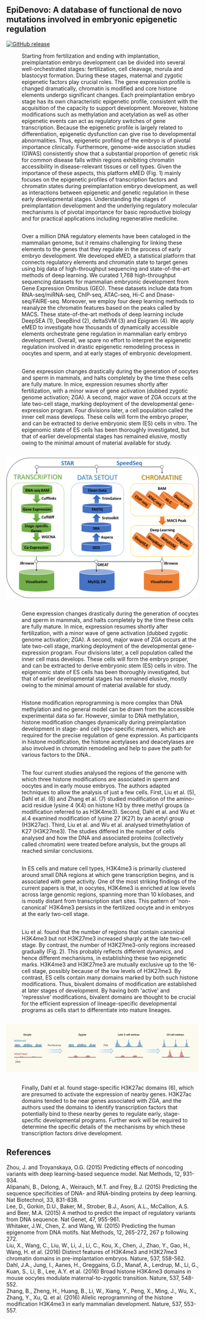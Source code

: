 ## EpiDenovo: A database of functional de novo mutations involved in embryonic epigenetic regulation

[![GitHub release](https://img.shields.io/badge/EpiDenovo-release%20V1.1-brightgreen.svg)](https://github.com/rapsoulhaonan/EpiDenovo/releases)

<dl>
<dd>
Starting from fertilization and ending with implantation, preimplantation embryo development can be divided into several well-orchestrated stages: fertilization, cell cleavage, morula and blastocyst formation. During these stages, maternal and zygotic epigenetic factors play crucial roles. The gene expression profile is changed dramatically, chromatin is modified and core histone elements undergo significant changes. Each preimplantation embryo stage has its own characteristic epigenetic profile, consistent with the acquisition of the capacity to support development. Moreover, histone modifications such as methylation and acetylation as well as other epigenetic events can act as regulatory switches of gene transcription. Because the epigenetic profile is largely related to differentiation, epigenetic dysfunction can give rise to developmental abnormalities. Thus, epigenetic profiling of the embryo is of pivotal importance clinically. Furthermore, genome-wide association studies (GWAS) consistently show that a substantial proportion of genetic risk for common disease falls within regions exhibiting chromatin accessibility in disease-relevant tissues or cell types. Given the importance of these aspects, this platform eMED (Fig. 1) mainly focuses on the epigenetic profiles of transcription factors and chromatin states during preimplantation embryo development, as well as interactions between epigenetic and genetic regulation in these early developmental stages. Understanding the stages of preimplantation development and the underlying regulatory molecular mechanisms is of pivotal importance for basic reproductive biology and for practical applications including regenerative medicine.
</dd>
</dl>

## 
<dl>
<dd>
Over a million DNA regulatory elements have been cataloged in the mammalian genome, but it remains challenging for linking these elements to the genes that they regulate in the process of early embryo development. We developed eMED, a statistical platform that connects regulatory elements and chromatin state to target genes using big data of high-throughput sequencing and state-of-the-art methods of deep learning. We curated 1,768 high-throughput sequencing datasets for mammalian embryonic development from Gene Expression Omnibus (GEO). These datasets include data from RNA-seq/miRNA-seq, ChIP-seq, ATAC-seq, Hi-C and Dnase-seq/FAIRE-seq. Moreover, we employ four deep learning methods to reanalyze the chromatin features based on the peaks called by MACS. These state-of-the-art methods of deep learning include DeepSEA (1), DeepBind (2), deltaSVM (3) and Epigram (4). We apply eMED to investigate how thousands of dynamically accessible elements orchestrate gene regulation in mammalian early embryo development. Overall, we spare no effort to interpret the epigenetic regulation involved in drastic epigenetic remodeling process in oocytes and sperm, and at early stages of embryonic development. 
</dd>
</dl>

## 
<dl>
<dd>
Gene expression changes drastically during the generation of oocytes and sperm in mammals, and halts completely by the time these cells are fully mature. In mice, expression resumes shortly after fertilization, with a minor wave of gene activation (dubbed zygotic genome activation; ZGA). A second, major wave of ZGA occurs at the late two-cell stage, marking deployment of the developmental gene-expression program. Four divisions later, a cell population called the inner cell mass develops. These cells will form the embryo proper, and can be extracted to derive embryonic stem (ES) cells in vitro. The epigenomic state of ES cells has been thoroughly investigated, but that of earlier developmental stages has remained elusive, mostly owing to the minimal amount of material available for study.
</dd>
</dl>

## 

![graph](images/demo/slider/workflow1.png)

## 
<dl>
<dd>
Gene expression changes drastically during the generation of oocytes and sperm in mammals, and halts completely by the time these cells are fully mature. In mice, expression resumes shortly after fertilization, with a minor wave of gene activation (dubbed zygotic genome activation; ZGA). A second, major wave of ZGA occurs at the late two-cell stage, marking deployment of the developmental gene-expression program. Four divisions later, a cell population called the inner cell mass develops. These cells will form the embryo proper, and can be extracted to derive embryonic stem (ES) cells in vitro. The epigenomic state of ES cells has been thoroughly investigated, but that of earlier developmental stages has remained elusive, mostly owing to the minimal amount of material available for study.
</dd>
</dl>

##
<dl>
<dd>
Histone modification reprogramming is more complex than DNA methylation and no general model can be drawn from the accessible experimental data so far. However, similar to DNA methylation, histone modification changes dynamically during preimplantation development in stage- and cell type-specific manners, which are required for the precise regulation of gene expression. As participants in histone modification, the histone acetylases and deacetylases are also involved in chromatin remodeling and help to pave the path for various factors to the DNA..
</dd>
</dl>

## 
<dl>
<dd>
The four current studies analysed the regions of the genome with which three histone modifications are associated in sperm and oocytes and in early mouse embryos. The authors adapted techniques to allow the analysis of just a few cells. First, Liu et al. (5), Dahl et al. (6) and Zhang et al. (7) studied modification of the amino-acid residue lysine 4 (K4) on histone H3 by three methyl groups (a modification referred to as H3K4me3). Second, Dahl et al. and Wu et al.4 examined modification of lysine 27 (K27) by an acetyl group (H3K27ac). Third, Liu et al. and Wu et al. analysed trimethylation of K27 (H3K27me3). The studies differed in the number of cells analysed and how the DNA and associated proteins (collectively called chromatin) were treated before analysis, but the groups all reached similar conclusions.
</dd>
</dl>

## 
<dl>
<dd>
In ES cells and mature cell types, H3K4me3 is primarily clustered around small DNA regions at which gene transcription begins, and is associated with gene activity. One of the most striking findings of the current papers is that, in oocytes, H3K4me3 is enriched at low levels across large genomic regions, spanning more than 10 kilobases, and is mostly distant from transcription start sites. This pattern of 'non-canonical' H3K4me3 persists in the fertilized oocyte and in embryos at the early two-cell stage.
</dd>
</dl>

##
<dl>
<dd>
Liu et al. found that the number of regions that contain canonical H3K4me3 but not H3K27me3 increased sharply at the late two-cell stage. By contrast, the number of H3K27me3-only regions increased gradually (Fig. 2). This probably reflects different dynamics, and hence different mechanisms, in establishing these two epigenetic marks. H3K4me3 and H3K27me3 are mutually exclusive up to the 16-cell stage, possibly because of the low levels of H3K27me3. By contrast, ES cells contain many domains marked by both such histone modifications. Thus, bivalent domains of modification are established at later stages of development. By having both 'active' and 'repressive' modifications, bivalent domains are thought to be crucial for the efficient expression of lineage-specific developmental programs as cells start to differentiate into mature lineages.
</dd>
</dl>

## 

![graph](images/demo/slider/Fig2.jpg)

##

<dl>
<dd>
Finally, Dahl et al. found stage-specific H3K27ac domains (6), which are presumed to activate the expression of nearby genes. H3K27ac domains tended to be near genes associated with ZGA, and the authors used the domains to identify transcription factors that potentially bind to these nearby genes to regulate early, stage-specific developmental programs. Further work will be required to determine the specific details of the mechanisms by which these transcription factors drive development.
</dd>
</dl>

## References
<dl>
  <dt>Zhou, J. and Troyanskaya, O.G. (2015) Predicting effects of noncoding variants with deep learning-based sequence model. Nat Methods, 12, 931-934.</dt>

  <dt>Alipanahi, B., Delong, A., Weirauch, M.T. and Frey, B.J. (2015) Predicting the sequence specificities of DNA- and RNA-binding proteins by deep learning. Nat Biotechnol, 33, 831-838.</dt>
  
  <dt>Lee, D., Gorkin, D.U., Baker, M., Strober, B.J., Asoni, A.L., McCallion, A.S. and Beer, M.A. (2015) A method to predict the impact of regulatory variants from DNA sequence. Nat Genet, 47, 955-961.</dt>
  
  <dt>Whitaker, J.W., Chen, Z. and Wang, W. (2015) Predicting the human epigenome from DNA motifs. Nat Methods, 12, 265-272, 267 p following 272.</dt>
  
  <dt>Liu, X., Wang, C., Liu, W., Li, J., Li, C., Kou, X., Chen, J., Zhao, Y., Gao, H., Wang, H. et al. (2016) Distinct features of H3K4me3 and H3K27me3 chromatin domains in pre-implantation embryos. Nature, 537, 558-562.</dt>
  
  <dt>Dahl, J.A., Jung, I., Aanes, H., Greggains, G.D., Manaf, A., Lerdrup, M., Li, G., Kuan, S., Li, B., Lee, A.Y. et al. (2016) Broad histone H3K4me3 domains in mouse oocytes modulate maternal-to-zygotic transition. Nature, 537, 548-552.</dt>
  
  <dt>Zhang, B., Zheng, H., Huang, B., Li, W., Xiang, Y., Peng, X., Ming, J., Wu, X., Zhang, Y., Xu, Q. et al. (2016) Allelic reprogramming of the histone modification H3K4me3 in early mammalian development. Nature, 537, 553-557.</dt>

</dl>
